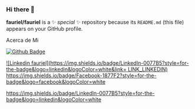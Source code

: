 ### Hi there 👋


**fauriel/fauriel** is a ✨ _special_ ✨ repository because its `README.md` (this file) appears on your GitHub profile.

Acerca de Mi

[![Github Badge](https://img.shields.io/badge/-Github-000?style=flat-square&logo=Github&logoColor=white&link=LINK_GIT)](LINK_GIT)

[![Linkedin fauriel](https://img.shields.io/badge/LinkedIn-0077B5?style=for-the-badge&logo=linkedin&logoColor=white&link= LINK_LINKEDIN)]( LINK_LINKEDIN)
https://img.shields.io/badge/Facebook-1877F2?style=for-the-badge&logo=facebook&logoColor=white


https://img.shields.io/badge/LinkedIn-0077B5?style=for-the-badge&logo=linkedin&logoColor=white
